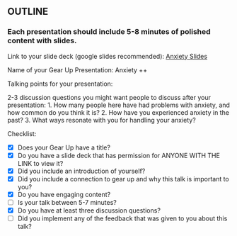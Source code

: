 ## OUTLINE

### Each presentation should include 5-8 minutes of polished content with slides. 
  
  Link to your slide deck (google slides recommended): [Anxiety Slides](https://docs.google.com/presentation/d/1PaqrmfEp4ILWzOHzOXbBVMdHt7W-pXNO3Zz9IxxN4Kw/edit?usp=sharing)
  
  Name of your Gear Up Presentation: Anxiety ++
  
  Talking points for your presentation:

  
  2-3 discussion questions you might want people to discuss after your presentation:
    1. How many people here have had problems with anxiety, and how common do you think it is?
    2. How have you experienced anxiety in the past?
    3. What ways resonate with you for handling your anxiety?
    
Checklist: 

- [x] Does your Gear Up have a title?
- [x] Do you have a slide deck that has permission for ANYONE WITH THE LINK to view it?
- [x] Did you include an introduction of yourself?
- [x] Did you include a connection to gear up and why this talk is important to you?
- [x] Do you have engaging content?
- [ ] Is your talk between 5-7 minutes?
- [x] Do you have at least three discussion questions?
- [ ] Did you implement any of the feedback that was given to you about this talk?
